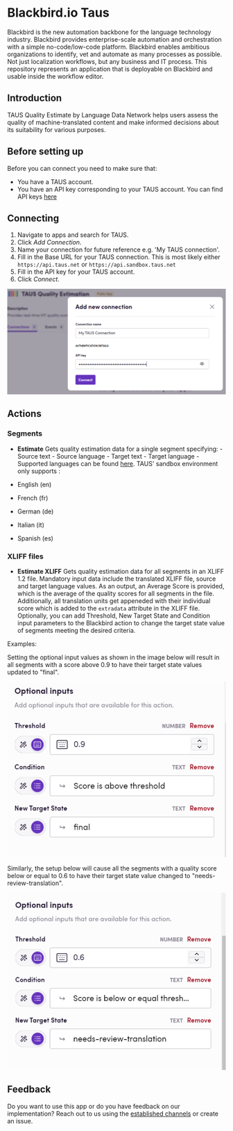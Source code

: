 # Blackbird.io Taus

Blackbird is the new automation backbone for the language technology industry. Blackbird provides enterprise-scale automation and orchestration with a simple no-code/low-code platform. Blackbird enables ambitious organizations to identify, vet and automate as many processes as possible. Not just localization workflows, but any business and IT process. This repository represents an application that is deployable on Blackbird and usable inside the workflow editor.

## Introduction

<!-- begin docs -->

TAUS Quality Estimate by Language Data Network helps users assess the quality of machine-translated content and make informed decisions about its suitability for various purposes.

## Before setting up

Before you can connect you need to make sure that:

- You have a TAUS account.
- You have an API key corresponding to your TAUS account. You can find API keys [here](https://www.taus.net/user/services)

## Connecting

1. Navigate to apps and search for TAUS.
2. Click _Add Connection_.
3. Name your connection for future reference e.g. 'My TAUS connection'.
4. Fill in the Base URL for your TAUS connection. This is most likely either `https://api.taus.net` or `https://api.sandbox.taus.net`
5. Fill in the API key for your TAUS account.
6. Click _Connect_.

![TAUSBlackbirdConnection](image/README/TAUSBlackbirdConnection.png)

## Actions

### Segments

- **Estimate** Gets quality estimation data for a single segment specifying: - Source text - Source language - Target text - Target language -
  Supported languages can be found [here](https://developer.taus.net/). TAUS' sandbox environment only supports :

- English (en)
- French (fr)
- German (de)
- Italian (it)
- Spanish (es)

### XLIFF files

- **Estimate XLIFF** Gets quality estimation data for all segments in an XLIFF 1.2 file. Mandatory input data include the translated XLIFF file, source and target language values. As an output, an Average Score is provided, which is the average of the quality scores for all segments in the file. Additionally, all translation units get appeneded with their individual score which is added to the `extradata` attribute in the XLIFF file. Optionally, you can add Threshold, New Target State and Condition input parameters to the Blackbird action to change the target state value of segments meeting the desired criteria.

Examples:

Setting the optional input values as shown in the image below will result in all segments with a score above 0.9 to have their target state values updated to "final".

![TAUSoptionalinput1](image/README/TAUSoptionalinput1.png)

Similarly, the setup below will cause all the segments with a quality score below or equal to 0.6 to have their target state value changed to "needs-review-translation".

![TAUSoptionalinput2](image/README/TAUSoptionalinput2.png)

## Feedback

Do you want to use this app or do you have feedback on our implementation? Reach out to us using the [established channels](https://www.blackbird.io/) or create an issue.

<!-- end docs -->
